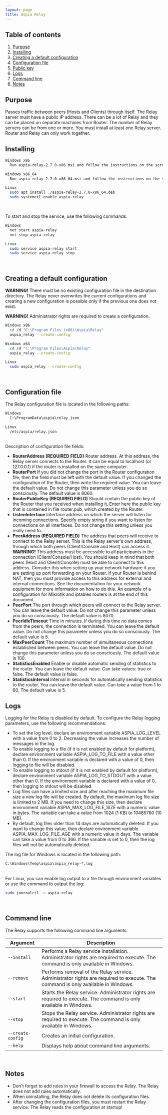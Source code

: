 ```yaml
---
layout: page
title: Aspia Relay
---
```


## Table of contents
1. [Purpose](#purpose)
2. [Installing](#installing)
3. [Creating a default configuration](#create-config)
4. [Configuration file](#config-file)
5. [Public key](#public-key)
6. [Logs](#logs)
7. [Command line](#command-line)
8. [Notes](#notes)

## Purpose <a name="purpose"></a>
Passes traffic between peers (Hosts and Clients) through itself. The Relay server must have a public IP address.
There can be a lot of Relay and they can be placed on separate machines from Router. The number of Relay servers can be from one or more.
You must install at least one Relay server. Router and Relay can only work together.

## Installing <a name="installing"></a>
```bash
Windows x86
  Run aspia-relay-2.7.0-x86.msi and follow the instructions on the screen.

Windows x86_64
  Run aspia-relay-2.7.0-x86_64.msi and follow the instructions on the screen.

Linux
  sudo apt install ./aspia-relay-2.7.0-x86_64.deb
  sudo systemctl enable aspia-relay
```

<br/>

To start and stop the service, use the following commands:

```bash
Windows
  net start aspia-relay
  net stop aspia-relay

Linux
  sudo service aspia-relay start
  sudo service aspia-relay stop
```

<br/>

## Creating a default configuration <a name="create-config"></a>
**WARNING!** There must be no existing configuration file in the destination directory.
The Relay never overwrites the current configurations and creating a new configuration is possible only if the previous one does not exist.

**WARNING!** Administrator rights are required to create a configuration.

```bash
Windows x86
  cd /d "C:\Program Files (x86)\Aspia\Relay"
  aspia_relay --create-config

Windows x64
  cd /d "C:\Program Files\Aspia\Relay"
  aspia_relay --create-config

Linux
  sudo aspia_relay --create-config
```
<br/>

## Configuration file <a name="config-file"></a>
The Relay configuration file is located in the following paths:

```bash
Windows
  C:\ProgramData\aspia\relay.json

Linux
  /etc/aspia/relay.json
```

<br/>
Description of configuration file fields:

  - **RouterAddress (REQUIRED FIELD)** Router address. At this address, the Relay server connects to the Router. It can be equal to localhost (or 127.0.0.1) if the router is installed on the same computer.
  - **RouterPort** If you did not change the port in the Router configuration file, then the field must be left with the default value. If you changed the configuration of the Router, then write the required value. You can leave the default value. Do not change this parameter unless you do so consciously. The default value is 8060.
  - **RouterPublicKey (REQUIRED FIELD)** Should contain the public key of the Router that you received when installing it. Enter here the public key that is contained in file router.pub, which created by the Router.
  - **ListenInterface** Interface address on which the server will listen for incoming connections. Specify empty string if you want to listen for connections on all interfaces. Do not change this setting unless you really need to.
  - **PeerAddress (REQUIRED FIELD)** The address that peers will receive to connect to the Relay server. This is the Relay server's own address, through which both peers (Client/Console and Host) can access it.
**WARNING!** This address must be accessible to all participants in the connection (Client/Console/Host). You should keep in mind that both peers (Host and Client/Console) must be able to connect to this address. Consider this when setting up your network hardware if you are setting up port forwarding on your Router. If your Router is behind NAT, then you must provide access to this address for external and internal connections. See the documentation for your network equipment for more information on how to do this. An example of a configuration for Mikrotik and iptables routers is at the end of this document.
  - **PeerPort** The port through which peers will connect to the Relay server. You can leave the default value. Do not change this parameter unless you do so consciously. The default value is 8070.
  - **PeerIdleTimeout** Time in minutes. If during this time no data comes from the peers, the connection is terminated. You can leave the default value. Do not change this parameter unless you do so consciously. The default value is 5.
  - **MaxPeerCount** The maximum number of simultaneous connections established between peers. You can leave the default value. Do not change this parameter unless you do so consciously. The default value is 100.
  - **StatisticsEnabled** Enable or disable automatic sending of statistics to the router. You can leave the default value. Can take values: true or false. The default value is false.
  - **StatisticsInterval** Interval in seconds for automatically sending statistics to the router. You can leave the default value. Can take a value from 1 to 60. The default value is 5.

## Logs <a name="logs"></a>
Logging for the Relay is disabled by default. To configure the Relay logging parameters, use the following recommendations:
  - To set the log level, declare an environment variable ASPIA_LOG_LEVEL with a value from 0 to 2. Decreasing the value increases the number of messages in the log.
  - To enable logging to a file (if it is not enabled by default for platform), declare environment variable ASPIA_LOG_TO_FILE with a value other than 0. If the environment variable is declared with a value of 0, then logging to file will be disabled.
  - To enable logging to stdout (if it is not enabled by default for platform), declare environment variable ASPIA_LOG_TO_STDOUT with a value other than 0. If the environment variable is declared with a value of 0, then logging to stdout will be disabled.
  - Log files can have a limited size and after reaching the maximum file size a new log file will be created. By default, the maximum log file size is limited to 2 MB. If you need to change this size, then declare environment variable ASPIA_MAX_LOG_FILE_SIZE with a numeric value in bytes. The variable can take a value from 1024 (1 KB) to 10485760 (10 MB).
  - By default, log files older than 14 days are automatically deleted. If you want to change this value, then declare environment variable ASPIA_MAX_LOG_FILE_AGE with a numeric value in days. The variable can take a value from 0 to 366. If the variable is set to 0, then the log files will not be automatically deleted.

The log file for Windows is located in the following path:

```bash
C:\Windows\Temp\aspia\aspia_relay-*.log
```

<br/>
For Linux, you can enable log output to a file through environment variables or use the command to output the log:

```bash
sudo journalctl -u aspia-relay
```

<br/>

## Command line <a name="command-line"></a>
The Relay supports the following command line arguments:

| Argument          | Description                                                                                                                    |
|-------------------|--------------------------------------------------------------------------------------------------------------------------------|
| `--install`       | Performs a Relay service installation. Administrator rights are required to execute. The command is only available in Windows. |
| `--remove`        | Performs removal of the Relay service. Administrator rights are required to execute. The command is only available in Windows. |
| `--start`         | Starts the Relay service. Administrator rights are required to execute. The command is only available in Windows.              |
| `--stop`          | Stops the Relay service. Administrator rights are required to execute. The command is only available in Windows.               |
| `--create-config` | Creates an initial configuration.                                                                                              |
| `--help`          | Displays help about command line arguments.                                                                                    |

<br/>

## Notes <a name="notes"></a>
  - Don't forget to add rules in your firewall to access the Relay. The Relay does not add rules automatically.
  - When uninstalling, the Relay does not delete its configuration files.
  - After changing the configuration files, you must restart the Relay service. The Relay reads the configuration at startup!
